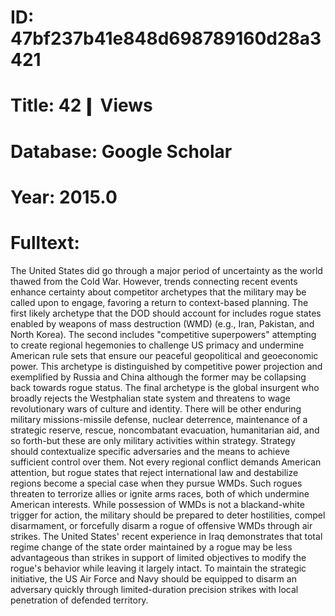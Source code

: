# ID: 47bf237b41e848d698789160d28a3421
# Title: 42❙ Views
# Database: Google Scholar
# Year: 2015.0
# Fulltext:
The United States did go through a major period of uncertainty as the world thawed from the Cold War.
However, trends connecting recent events enhance certainty about competitor archetypes that the military may be called upon to engage, favoring a return to context-based planning.
The first likely archetype that the DOD should account for includes rogue states enabled by weapons of mass destruction (WMD) (e.g., Iran, Pakistan, and North Korea).
The second includes "competitive superpowers" attempting to create regional hegemonies to challenge US primacy and undermine American rule sets that ensure our peaceful geopolitical and geoeconomic power.
This archetype is distinguished by competitive power projection and exemplified by Russia and China although the former may be collapsing back towards rogue status.
The final archetype is the global insurgent who broadly rejects the Westphalian state system and threatens to wage revolutionary wars of culture and identity.
There will be other enduring military missions-missile defense, nuclear deterrence, maintenance of a strategic reserve, rescue, noncombatant evacuation, humanitarian aid, and so forth-but these are only military activities within strategy.
Strategy should contextualize specific adversaries and the means to achieve sufficient control over them.
Not every regional conflict demands American attention, but rogue states that reject international law and destabilize regions become a special case when they pursue WMDs.
Such rogues threaten to terrorize allies or ignite arms races, both of which undermine American interests.
While possession of WMDs is not a blackand-white trigger for action, the military should be prepared to deter hostilities, compel disarmament, or forcefully disarm a rogue of offensive WMDs through air strikes.
The United States' recent experience in Iraq demonstrates that total regime change of the state order maintained by a rogue may be less advantageous than strikes in support of limited objectives to modify the rogue's behavior while leaving it largely intact.
To maintain the strategic initiative, the US Air Force and Navy should be equipped to disarm an adversary quickly through limited-duration precision strikes with local penetration of defended territory.